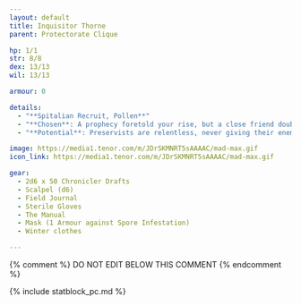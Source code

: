 ```yaml
---
layout: default
title: Inquisitor Thorne
parent: Protectorate Clique

hp: 1/1
str: 8/8
dex: 13/13
wil: 13/13

armour: 0

details:
  - "**Spitalian Recruit, Pollen**"
  - "**Chosen**: A prophecy foretold your rise, but a close friend doubts your destiny and stands in your way. You wear a **prophetic amulet** marking your supposed fate."
  - "**Potential**: Preservists are relentless, never giving their enemies a chance to surrender. Trained in a brutal technique known as Preservalis, they strike with their sword to create an opening, then follow up with a point-blank pistol shot to ensure the kill. The recoil propels them out of reach, leaving their foes defenceless. _You disengage after attacking._"

image: https://media1.tenor.com/m/JDrSKMNRT5sAAAAC/mad-max.gif
icon_link: https://media1.tenor.com/m/JDrSKMNRT5sAAAAC/mad-max.gif

gear:
  - 2d6 x 50 Chronicler Drafts
  - Scalpel (d6)
  - Field Journal
  - Sterile Gloves
  - The Manual
  - Mask (1 Armour against Spore Infestation)
  - Winter clothes

---
```


{% comment %}
DO NOT EDIT BELOW THIS COMMENT
{% endcomment %}

{% include statblock_pc.md %}

